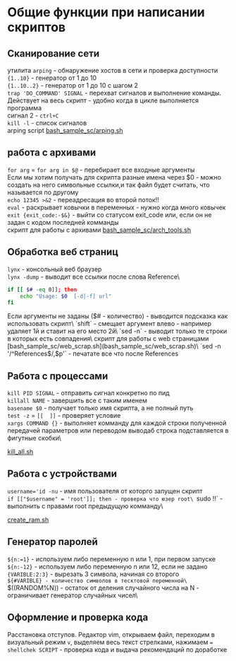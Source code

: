 # Общие функции при написании скриптов
## Сканирование сети
утилита `arping` - обнаружение хостов в сети и проверка доступности\
`{1..10}` - генератор от 1 до 10\
`{1..10..2}` - генератор от 1 до 10 с шагом 2\
`trap 'DO_COMMAND' SIGNAL` - перехват сигналов  и выполнение команды. Действует на весь скрипт - удобно когда в цикле выполняется программа\
сигнал 2 - `ctrl+C`\
`kill -l` - список сигналов\
arping script [bash_sample_sc/arping.sh](bash_sample_sc/arping.sh)

## работа с архивами
`for arg` = `for arg in $@` - перебирает все входные аргументы\
Если мы хотим получать для скрипта разные имена через $0 - можно создать на него символьные ссылки,и так файл будет считать, что называется по другому\
`echo 12345 >&2` - переадресация во второй поток!!\
`eval` - раскрывает ковычки в переменных - нужно когда много ковычек\
`exit {exit_code:-$&}` - выйти со статусом exit_code или, если он не задан с кодом последней комманды\
скрипт для работы с архивами  [bash_sample_sc/arch_tools.sh](bash_sample_sc/arch_tools.sh)

## Обработка веб страниц
`lynx` - консольный веб браузер\
`lynx -dump` - выводит все ссылки после слова Reference\
```bash
if [[ $# -eq 0]]; then
    echo "Usage: $0  [-d|-f] url"
fi
```
Если аргументы не заданы ($# - количество) - выводится подсказка как использовать скрипт\
`shift` - смещает аргумент влево -  например удаляет 1й и ставит на его место 2й\
`sed -n` - выводит только те строки в которых есть совпадения\
 скрипт для работы с web страницами  [bash_sample_sc/web_scrap.sh](bash_sample_sc/web_scrap.sh)\
 `sed -n '/^References$/,$p'` - печатате все что после References

## Работа с процессами
`kill PID SIGNAL` - отправить сигнал конкретно по пид\
`killall NAME` - завершить все с таким именем\
`basename $0` - получает только имя скрипта, а не полный путь\
`test -z` = `[[  ]]` - проверяет условие\
`xargs COMMAND {}` - выполняет комманду для каждой  строки полученной передачей параметров или переводом выводаб строка подставляется в фигутные скобки\

[kill_all.sh](kill_all.sh)

## Работа с устройствами
`username='id -nu` - имя пользователя от которго запущен скрипт\
`if [["$username" = 'root']]; then - проверка что юзер root\
`sudo !!` - выполнить с правами root предыдущую комманду\

[create_ram.sh](create_ram.sh)

## Генератор паролей
`${n:=1}` - используем либо переменную n  или 1, при первом запуске\
`${n:-12}` - используем либо переменную n  или 12, если не задано\
`{VARIBLE:2:3}` - вырезать 3 символа, начиная со второго\
`${#VARIBLE} - количество символов в тесктовой переменной\
`$((RANDOM%N)) - остаток от деления случайного числа на N - ограничивает генератор случайных чисел\

## Оформление и проверка кода
Расстановка отступов. Редактор vim, открываем файл, переходим в визуальный режим `v`, выделяем весь текст стрелками, нажимаем `=`\
`shellchek SCRIPT` - проверка кода и выдача рекомендаций по доработке
